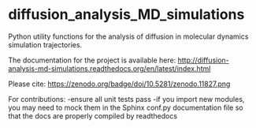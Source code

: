 diffusion_analysis_MD_simulations
=================================

Python utility functions for the analysis of diffusion in molecular dynamics simulation trajectories.

The documentation for the project is available here: http://diffusion-analysis-md-simulations.readthedocs.org/en/latest/index.html

Please cite: https://zenodo.org/badge/doi/10.5281/zenodo.11827.png

For contributions:
  -ensure all unit tests pass
  -if you import new modules, you may need to mock them in the Sphinx conf.py documentation file so that the docs are properly compiled by readthedocs

